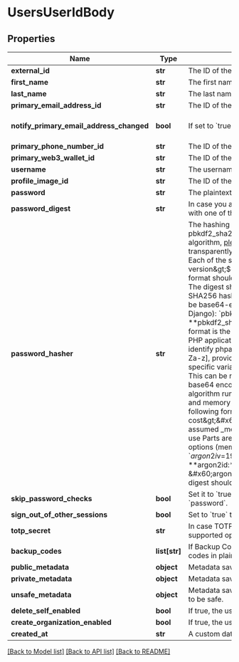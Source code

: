 # UsersUserIdBody

## Properties
Name | Type | Description | Notes
------------ | ------------- | ------------- | -------------
**external_id** | **str** | The ID of the user as used in your external systems or your previous authentication solution. Must be unique across your instance. | [optional] 
**first_name** | **str** | The first name to assign to the user | [optional] 
**last_name** | **str** | The last name to assign to the user | [optional] 
**primary_email_address_id** | **str** | The ID of the email address to set as primary. It must be verified, and present on the current user. | [optional] 
**notify_primary_email_address_changed** | **bool** | If set to &#x60;true&#x60;, the user will be notified that their primary email address has changed. By default, no notification is sent. | [optional] [default to False]
**primary_phone_number_id** | **str** | The ID of the phone number to set as primary. It must be verified, and present on the current user. | [optional] 
**primary_web3_wallet_id** | **str** | The ID of the web3 wallets to set as primary. It must be verified, and present on the current user. | [optional] 
**username** | **str** | The username to give to the user. It must be unique across your instance. | [optional] 
**profile_image_id** | **str** | The ID of the image to set as the user&#x27;s profile image | [optional] 
**password** | **str** | The plaintext password to give the user. Must be at least 8 characters long, and can not be in any list of hacked passwords. | [optional] 
**password_digest** | **str** | In case you already have the password digests and not the passwords, you can use them for the newly created user via this property. The digests should be generated with one of the supported algorithms. The hashing algorithm can be specified using the &#x60;password_hasher&#x60; property. | [optional] 
**password_hasher** | **str** | The hashing algorithm that was used to generate the password digest. The algorithms we support at the moment are [bcrypt](https://en.wikipedia.org/wiki/Bcrypt), [bcrypt_sha256_django](https://docs.djangoproject.com/en/4.0/topics/auth/passwords/), [md5](https://en.wikipedia.org/wiki/MD5), pbkdf2_sha256, [pbkdf2_sha256_django](https://docs.djangoproject.com/en/4.0/topics/auth/passwords/), [phpass](https://www.openwall.com/phpass/), [scrypt_firebase](https://firebaseopensource.com/projects/firebase/scrypt/), [sha256](https://en.wikipedia.org/wiki/SHA-2) and the [argon2](https://argon2.online/) variants argon2i and argon2id.  If you need support for any particular hashing algorithm, [please let us know](https://clerk.com/support).  Note: for password hashers considered insecure (at this moment MD5 and SHA256), the corresponding user password hashes will be transparently migrated to Bcrypt (a secure hasher) upon the user&#x27;s first successful password sign in. Insecure schemes are marked with &#x60;(insecure)&#x60; in the list below.  Each of the supported hashers expects the incoming digest to be in a particular format. Specifically:  **bcrypt:** The digest should be of the following form:  &#x60;$&lt;algorithm version&gt;$&lt;cost&gt;$&lt;salt &amp; hash&gt;&#x60;  **bcrypt_sha256_django:** This is the Django-specific variant of Bcrypt, using SHA256 hashing function. The format should be as follows (as exported from Django):  &#x60;bcrypt_sha256$$&lt;algorithm version&gt;$&lt;cost&gt;$&lt;salt &amp; hash&gt;&#x60;  **md5** (insecure): The digest should follow the regular form e.g.:  &#x60;5f4dcc3b5aa765d61d8327deb882cf99&#x60;  **pbkdf2_sha256:** This is the PBKDF2 algorithm using the SHA256 hashing function. The format should be as follows:  &#x60;pbkdf2_sha256$&lt;iterations&gt;$&lt;salt&gt;$&lt;hash&gt;&#x60;  Note: Both the salt and the hash are expected to be base64-encoded.  **pbkdf2_sha256_django:** This is the Django-specific variant of PBKDF2 and the digest should have the following format (as exported from Django):  &#x60;pbkdf2_sha256$&lt;iterations&gt;$&lt;salt&gt;$&lt;hash&gt;&#x60;  Note: The salt is expected to be un-encoded, the hash is expected base64-encoded.  **pbkdf2_sha1:** This is similar to pkbdf2_sha256_django, but with two differences: 1. uses sha1 instead of sha256 2. accepts the hash as a hex-encoded string  The format is the following:  &#x60;pbkdf2_sha1$&lt;iterations&gt;$&lt;salt&gt;$&lt;hash-as-hex-string&gt;&#x60;  **phpass:** Portable public domain password hashing framework for use in PHP applications. Digests hashed with phpass have the following sections:  The format is the following:  &#x60;$P$&lt;rounds&gt;&lt;salt&gt;&lt;encoded-checksum&gt;&#x60;  - $P$ is the prefix used to identify phpass hashes. - rounds is a single character encoding a 6-bit integer representing the number of rounds used. - salt is eight characters drawn from [./0-9A-Za-z], providing a 48-bit salt. - checksum is 22 characters drawn from the same set, encoding the 128-bit checksum with MD5.  **scrypt_firebase:** The Firebase-specific variant of scrypt. The value is expected to have 6 segments separated by the $ character and include the following information:  _hash:_ The actual Base64 hash. This can be retrieved when exporting the user from Firebase. _salt:_ The salt used to generate the above hash. Again, this is given when exporting the user. _signer key:_ The base64 encoded signer key. _salt separator:_ The base64 encoded salt separator. _rounds:_ The number of rounds the algorithm needs to run. _memory cost:_ The cost of the algorithm run  The first 2 (hash and salt) are per user and can be retrieved when exporting the user from Firebase. The other 4 values (signer key, salt separator, rounds and memory cost) are project-wide settings and can be retrieved from the project&#x27;s password hash parameters.  Once you have all these, you can combine it in the following format and send this as the digest in order for Clerk to accept it:  &#x60;&lt;hash&gt;$&lt;salt&gt;$&lt;signer key&gt;$&lt;salt separator&gt;$&lt;rounds&gt;$&lt;memory cost&gt;&#x60;  **argon2i:** Algorithms in the argon2 family generate digests that encode the following information:  _version (v):_ The argon version, version 19 is assumed _memory (m):_ The memory used by the algorithm (in kibibytes) _iterations (t):_ The number of iterations to perform _parallelism (p):_ The number of threads to use  Parts are demarcated by the &#x60;$&#x60; character, with the first part identifying the algorithm variant. The middle part is a comma-separated list of the encoding options (memory, iterations, parallelism). The final part is the actual digest.  &#x60;$argon2i$v&#x3D;19$m&#x3D;4096,t&#x3D;3,p&#x3D;1$4t6CL3P7YiHBtwESXawI8Hm20zJj4cs7/4/G3c187e0$m7RQFczcKr5bIR0IIxbpO2P0tyrLjf3eUW3M3QSwnLc&#x60;  **argon2id:** See the previous algorithm for an explanation of the formatting.  For the argon2id case, the value of the algorithm in the first part of the digest is &#x60;argon2id&#x60;:  &#x60;$argon2id$v&#x3D;19$m&#x3D;64,t&#x3D;4,p&#x3D;8$Z2liZXJyaXNo$iGXEpMBTDYQ8G/71tF0qGjxRHEmR3gpGULcE93zUJVU&#x60;  **sha256** (insecure): The digest should be a 64-length hex string, e.g.:  &#x60;9f86d081884c7d659a2feaa0c55ad015a3bf4f1b2b0b822cd15d6c15b0f00a08&#x60; | [optional] 
**skip_password_checks** | **bool** | Set it to &#x60;true&#x60; if you&#x27;re updating the user&#x27;s password and want to skip any password policy settings check. This parameter can only be used when providing a &#x60;password&#x60;. | [optional] 
**sign_out_of_other_sessions** | **bool** | Set to &#x60;true&#x60; to sign out the user from all their active sessions once their password is updated. This parameter can only be used when providing a &#x60;password&#x60;. | [optional] 
**totp_secret** | **str** | In case TOTP is configured on the instance, you can provide the secret to enable it on the specific user without the need to reset it. Please note that currently the supported options are: * Period: 30 seconds * Code length: 6 digits * Algorithm: SHA1 | [optional] 
**backup_codes** | **list[str]** | If Backup Codes are configured on the instance, you can provide them to enable it on the specific user without the need to reset them. You must provide the backup codes in plain format or the corresponding bcrypt digest. | [optional] 
**public_metadata** | **object** | Metadata saved on the user, that is visible to both your Frontend and Backend APIs | [optional] 
**private_metadata** | **object** | Metadata saved on the user, that is only visible to your Backend API | [optional] 
**unsafe_metadata** | **object** | Metadata saved on the user, that can be updated from both the Frontend and Backend APIs. Note: Since this data can be modified from the frontend, it is not guaranteed to be safe. | [optional] 
**delete_self_enabled** | **bool** | If true, the user can delete themselves with the Frontend API. | [optional] 
**create_organization_enabled** | **bool** | If true, the user can create organizations with the Frontend API. | [optional] 
**created_at** | **str** | A custom date/time denoting _when_ the user signed up to the application, specified in RFC3339 format (e.g. &#x60;2012-10-20T07:15:20.902Z&#x60;). | [optional] 

[[Back to Model list]](../README.md#documentation-for-models) [[Back to API list]](../README.md#documentation-for-api-endpoints) [[Back to README]](../README.md)

